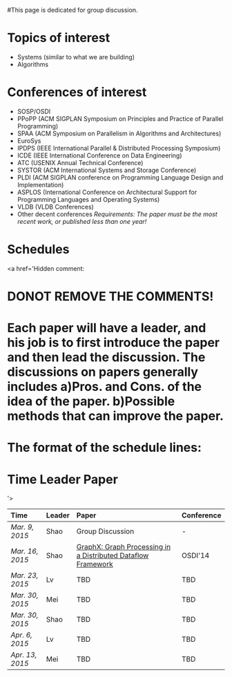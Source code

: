 #This page is dedicated for group discussion.

# Topics of interest #
  * Systems (similar to what we are building)
  * Algorithms

# Conferences of interest #
  * SOSP/OSDI
  * PPoPP (ACM SIGPLAN Symposium on Principles and Practice of Parallel Programming)
  * SPAA (ACM Symposium on Parallelism in Algorithms and Architectures)
  * EuroSys
  * IPDPS (IEEE International Parallel & Distributed Processing Symposium)
  * ICDE (IEEE International Conference on Data Engineering)
  * ATC (USENIX Annual Technical Conference)
  * SYSTOR (ACM International Systems and Storage Conference)
  * PLDI (ACM SIGPLAN conference on Programming Language Design and Implementation)
  * ASPLOS (International Conference on Architectural Support for Programming Languages and Operating Systems)
  * VLDB (VLDB Conferences)
  * Other decent conferences
_Requirements: The paper must be the most recent work, or published less than one year!_

# Schedules #
<a href='Hidden comment: 
# DONOT REMOVE THE COMMENTS!
# Each paper will have a leader, and his job is to first introduce the paper and then lead the discussion. The discussions on papers generally includes a)Pros. and Cons. of the idea of the paper. b)Possible methods that can improve the paper.
# The format of the schedule lines:
# Time Leader Paper
'></a>

| **Time** | **Leader** | **Paper** | **Conference** |
|:---------|:-----------|:----------|:---------------|
| _Mar. 9, 2015_ | Shao       | Group Discussion | -              |
| _Mar. 16, 2015_ | Shao       | [GraphX: Graph Processing in a Distributed Dataflow Framework](https://www.usenix.org/system/files/conference/osdi14/osdi14-paper-gonzalez.pdf) | OSDI'14        |
| _Mar. 23, 2015_ | Lv         | TBD       | TBD            |
| _Mar. 30, 2015_ | Mei        | TBD       | TBD            |
| _Mar. 30, 2015_ | Shao       | TBD       | TBD            |
| _Apr. 6, 2015_ | Lv         | TBD       | TBD            |
| _Apr. 13, 2015_ | Mei        | TBD       | TBD            |
